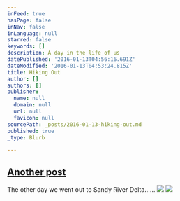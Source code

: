 ```yaml
---
inFeed: true
hasPage: false
inNav: false
inLanguage: null
starred: false
keywords: []
description: A day in the life of us
datePublished: '2016-01-13T04:56:16.691Z'
dateModified: '2016-01-13T04:53:24.815Z'
title: Hiking Out
author: []
authors: []
publisher:
  name: null
  domain: null
  url: null
  favicon: null
sourcePath: _posts/2016-01-13-hiking-out.md
published: true
_type: Blurb

---
```

## [Another post][0]

The other day we went out to Sandy River Delta......
![](https://the-grid-user-content.s3-us-west-2.amazonaws.com/7a0f8e01-aa7d-4e18-94ca-c12d6be292cf.jpg)
![](https://the-grid-user-content.s3-us-west-2.amazonaws.com/3546e1cb-69eb-4fe4-807f-f15536796398.jpg)

[0]: http://www.vittoriapalazzi.com/